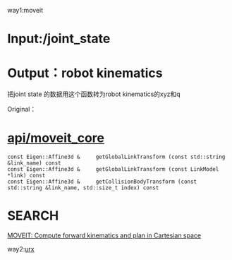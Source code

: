 way1:moveit
# Input:/joint_state
# Output：robot kinematics
把joint state 的数据用这个函数转为robot kinematics的xyz和q

Original：
# [api/moveit_core](http://docs.ros.org/jade/api/moveit_core/html/classmoveit_1_1core_1_1RobotState.html)

```
const Eigen::Affine3d & 	getGlobalLinkTransform (const std::string &link_name) const
const Eigen::Affine3d & 	getGlobalLinkTransform (const LinkModel *link) const
const Eigen::Affine3d & 	getCollisionBodyTransform (const std::string &link_name, std::size_t index) const
```
# SEARCH
[MOVEIT: Compute forward kinematics and plan in Cartesian space](https://answers.ros.org/question/274093/moveit-compute-forward-kinematics-and-plan-in-cartesian-space/)

















way2:[urx](https://zhuanlan.zhihu.com/p/41944197)
